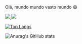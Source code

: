 Olá, mundo mundo vasto mundo 😄


<a href="https://www.instagram.com/henriqtass" alt="Instagram" target="_blank">
  <img src="https://img.shields.io/badge/-Instagram-DF0174?style=for-the-badge&labelColor=DF0174&logo=instagram&logoColor=white&link=https://www.instagram.com/henriqtass">
</a>

<a href="https://www.linkedin.com/in/henriqueta-sampaio/" alt="Linkedin" target="_blank">
  <img src="https://img.shields.io/badge/-Linkedin-DF0174?style=for-the-badge&labelColor=DF0174&logo=linkedin&logoColor=white&link=https://www.linkedin.com/in/henriqueta-sampaio/">
</a>

[![Top Langs](https://github-readme-stats.vercel.app/api/top-langs/?username=henriqueta-sampaio)](https://github.com/anuraghazra/github-readme-stats)

![Anurag's GitHub stats](https://github-readme-stats.vercel.app/api?username=henriqueta-sampaio&show_icons=true)



